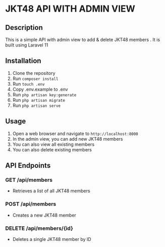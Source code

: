 # JKT48 API WITH ADMIN VIEW
## Description
This is a simple API with admin view to add & delete JKT48 members . It is built using Laravel 11 
## Installation
1. Clone the repository
2. Run `composer install`
3. Run `touch .env`
4. Copy .env.example to .env
5. Run `php artisan key:generate`
6. Run `php artisan migrate`
7. Run `php artisan serve`

## Usage
1. Open a web browser and navigate to `http://localhost:8000`
2. In the admin view, you can add new JKT48 members
3. You can also view all existing members
4. You can also delete existing members

## API Endpoints
### GET /api/members
- Retrieves a list of all JKT48 members
### POST /api/members
- Creates a new JKT48 member
### DELETE /api/members/{id}
- Deletes a single JKT48 member by ID
